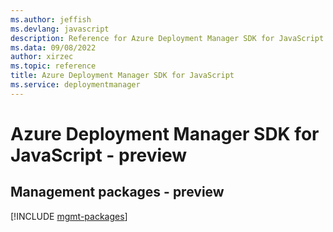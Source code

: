 ```yaml
---
ms.author: jeffish
ms.devlang: javascript
description: Reference for Azure Deployment Manager SDK for JavaScript
ms.data: 09/08/2022
author: xirzec
ms.topic: reference
title: Azure Deployment Manager SDK for JavaScript
ms.service: deploymentmanager
---
```

# Azure Deployment Manager SDK for JavaScript - preview

## Management packages - preview
[!INCLUDE [mgmt-packages](deployment-manager-mgmt-index.md)]